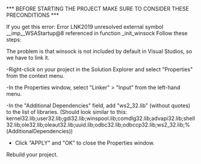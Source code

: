 *** BEFORE STARTING THE PROJECT MAKE SURE TO CONSIDER THESE PRECONDITIONS ***


If you get this error: Error	LNK2019	unresolved external symbol __imp__WSAStartup@8 referenced in function _init_winsock	
Follow these steps:

The problem is that winsock is not included by default in Visual Studios, so we have to link it.

-Right-click on your project in the Solution Explorer and select "Properties" from the context menu.

-In the Properties window, select "Linker" > "Input" from the left-hand menu.

-In the "Additional Dependencies" field, add "ws2_32.lib" (without quotes) to the list of libraries. (Should look similar to this: kernel32.lib;user32.lib;gdi32.lib;winspool.lib;comdlg32.lib;advapi32.lib;shell32.lib;ole32.lib;oleaut32.lib;uuid.lib;odbc32.lib;odbccp32.lib;ws2_32.lib;%(AdditionalDependencies))

- Click "APPLY" and "OK" to close the Properties window.

Rebuild your project.

